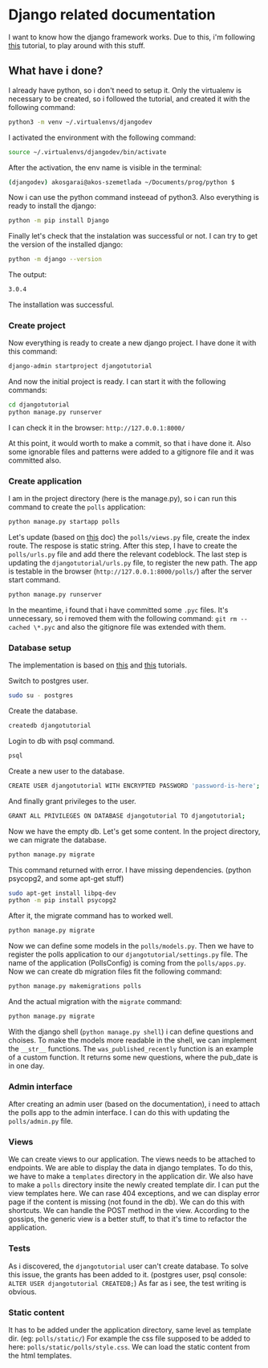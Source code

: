 # Django related documentation

I want to know how the django framework works. Due to this, i'm following [this](https://docs.djangoproject.com/en/3.0/) tutorial, to play around with this stuff.

## What have i done?

I already have python, so i don't need to setup it. Only the virtualenv is necessary to be created, so i followed the tutorial, and created it with the following command:

```bash
python3 -m venv ~/.virtualenvs/djangodev
```

I activated the environment with the following command:

```bash
source ~/.virtualenvs/djangodev/bin/activate
```

After the activation, the env name is visible in the terminal:

```bash
(djangodev) akosgarai@akos-szemetlada ~/Documents/prog/python $
```

Now i can use the python command insteead of python3. Also everything is ready to install the django:

```bash
python -m pip install Django
```

Finally let's check that the instalation was successful or not. I can try to get the version of the installed django:

```bash
python -m django --version
```

The output:

```bash
3.0.4
```

The installation was successful.

### Create project

Now everything is ready to create a new django project. I have done it with this command:

```bash
django-admin startproject djangotutorial
```

And now the initial project is ready. I can start it with the following commands:

```bash
cd djangotutorial
python manage.py runserver
```

I can check it in the browser: `http://127.0.0.1:8000/`

At this point, it would worth to make a commit, so that i have done it. Also some ignorable files and patterns were added to a gitignore file and it was committed also.

### Create application

I am in the project directory (here is the manage.py), so i can run this command to create the `polls` application:

```bash
python manage.py startapp polls
```

Let's update (based on [this](https://docs.djangoproject.com/en/3.0/intro/tutorial01/#write-your-first-view) doc) the `polls/views.py` file, create the index route. The respose is static string. After this step, I have to create the `polls/urls.py` file and add there the relevant codeblock. The last step is updating the `djangotutorial/urls.py` file, to register the new path. The app is testable in the browser (`http://127.0.0.1:8000/polls/`) after the server start command.

```bash
python manage.py runserver
```

In the meantime, i found that i have committed some `.pyc` files. It's unnecessary, so i removed them with the following command: `git rm --cached \*.pyc` and also the gitignore file was extended with them.

### Database setup

The implementation is based on [this](https://docs.djangoproject.com/en/3.0/intro/tutorial02/#database-setup) and [this](https://www.digitalocean.com/community/tutorials/how-to-install-and-configure-django-with-postgres-nginx-and-gunicorn) tutorials.

Switch to postgres user.

```bash
sudo su - postgres
```

Create the database.

```bash
createdb djangotutorial
```

Login to db with psql command.

```bash
psql
```

Create a new user to the database.

```bash
CREATE USER djangotutorial WITH ENCRYPTED PASSWORD 'password-is-here';
```

And finally grant privileges to the user.

```bash
GRANT ALL PRIVILEGES ON DATABASE djangotutorial TO djangotutorial;
```

Now we have the empty db. Let's get some content. In the project directory, we can migrate the database.

```bash
python manage.py migrate
```

This command returned with error. I have missing dependencies. (python psycopg2, and some apt-get stuff)

```bash
sudo apt-get install libpq-dev
python -m pip install psycopg2
```

After it, the migrate command has to worked well.

```bash
python manage.py migrate
```

Now we can define some models in the `polls/models.py`. Then we have to register the polls application to our `djangotutorial/settings.py` file. The name of the application (PollsConfig) is coming from the `polls/apps.py`. Now we can create db migration files fit the following command:

```bash
python manage.py makemigrations polls
```

And the actual migration with the `migrate` command:

```bash
python manage.py migrate
```

With the django shell (`python manage.py shell`) i can define questions and choises. To make the models more readable in the shell, we can implement the `__str__` functions. The `was_published_recently` function is an example of a custom function. It returns some new questions, where the pub\_date is in one day.

### Admin interface

After creating an admin user (based on the documentation), i need to attach the polls app to the admin interface. I can do this with updating the `polls/admin.py` file.

### Views

We can create views to our application. The views needs to be attached to endpoints. We are able to display the data in django templates. To do this, we have to make a `templates` directory in the application dir. We also have to make a `polls` directory insite the newly created template dir. I can put the view templates here. We can rase 404 exceptions, and we can display error page if the content is missing (not found in the db). We can do this with shortcuts. We can handle the POST method in the view. According to the gossips, the generic view is a better stuff, to that it's time to refactor the application.

### Tests

As i discovered, the `djangotutorial` user can't create database. To solve this issue, the grants has been added to it. (postgres user, psql console: `ALTER USER djangotutorial CREATEDB;`) As far as i see, the test writing is obvious.

### Static content

It has to be added under the application directory, same level as template dir. (eg: `polls/static/`) For example the css file supposed to be added to here: `polls/static/polls/style.css`. We can load the static content from the html templates.
